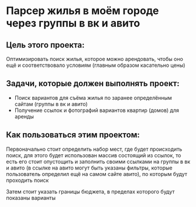 # Парсер жилья в моём городе через группы в вк и авито

## Цель этого проекта:
Оптимизировать поиск жилья, которое можно арендовать, чтобы оно ещё и соответствовало условиям (главным образом касательно цены)

## Задачи, которые должен выполнять проект:
- Поиск вариантов для съёма жилья по заранее определённым сайтам (группы в вк и авито)
- Получение ссылок и фотографий вариантов квартир (домов) для аренды

## Как пользоваться этим проектом:
Первоначально стоит определить набор мест, где будет происходить поиск,
для этого будет использован массив состоящий из ссылок, то есть его стоит опустощить и заполнить своими 
ссылками на группы в вк и авито (в ссылке на авито могут быть указаны фильтры, 
которые пользователь определил ещё на самом сайте авито), по которым будут проходить поиск

Затем стоит указать границы бюджета, в пределах которого будут показаны варианты

